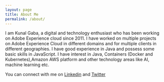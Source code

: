 ```yaml
---
layout: page
title: About Me
permalink: /about/
---
```


<!--<img src="{{ site.baseurl }}/assets/profile-placeholder.gif" title="Profile Picture" class="profile">-->

I am Kunal Gaba, a digital and technology enthusiast who has been working on Adobe Experience cloud since 2011. I have worked on multiple projects on Adobe Experience Cloud in different domains and for multiple clients in different geographies. I have good experience in Java and possess some basic skills in JavaScript.
I have interest in Java, Containers (Docker and Kubernetes),Amazon AWS platform and other technology areas like AI, machine learning etc.

You can connect with me on [Linkedin] and [Twitter]

[Linkedin]: https://www.linkedin.com/in/gabakunal/
[Twitter]: http://twitter.com/kunalgaba

